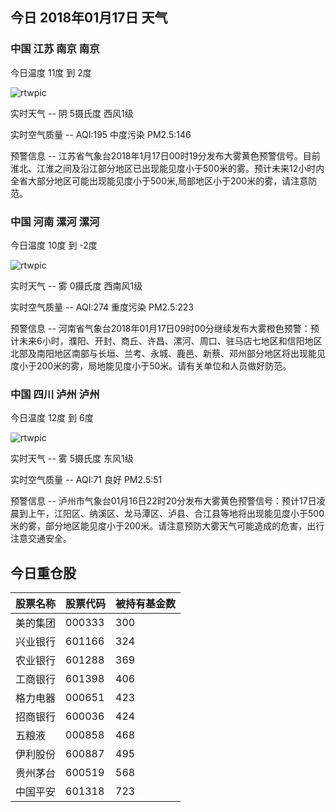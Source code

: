 ## 今日 2018年01月17日 天气
### 中国 江苏 南京 南京

今日温度 11度 到 2度

![rtwpic](http://app1.showapi.com/weather/icon/day/02.png)

实时天气 -- 阴 5摄氏度 西风1级

实时空气质量 -- AQI:195 中度污染 PM2.5:146

预警信息 -- 江苏省气象台2018年1月17日00时19分发布大雾黄色预警信号。目前淮北、江淮之间及沿江部分地区已出现能见度小于500米的雾。预计未来12小时内全省大部分地区可能出现能见度小于500米,局部地区小于200米的雾，请注意防范。
    
### 中国 河南 漯河 漯河

今日温度 10度 到 -2度

![rtwpic](http://app1.showapi.com/weather/icon/day/18.png)

实时天气 -- 雾 0摄氏度 西南风1级

实时空气质量 -- AQI:274 重度污染 PM2.5:223

预警信息 -- 河南省气象台2018年01月17日09时00分继续发布大雾橙色预警：预计未来6小时，濮阳、开封、商丘、许昌、漯河、周口、驻马店七地区和信阳地区北部及南阳地区南部与长垣、兰考、永城、鹿邑、新蔡、邓州部分地区将出现能见度小于200米的雾，局地能见度小于50米。请有关单位和人员做好防范。
    
### 中国 四川 泸州 泸州

今日温度 12度 到 6度

![rtwpic](http://app1.showapi.com/weather/icon/day/18.png)

实时天气 -- 雾 5摄氏度 东风1级

实时空气质量 -- AQI:71 良好 PM2.5:51

预警信息 -- 泸州市气象台01月16日22时20分发布大雾黄色预警信号：预计17日凌晨到上午，江阳区、纳溪区、龙马潭区、泸县、合江县等地将出现能见度小于500米的雾，部分地区能见度小于200米。请注意预防大雾天气可能造成的危害，出行注意交通安全。
    
## 今日重仓股 

|股票名称|股票代码|被持有基金数|
|---|---|---|
|美的集团|000333|300|
|兴业银行|601166|324|
|农业银行|601288|369|
|工商银行|601398|406|
|格力电器|000651|423|
|招商银行|600036|424|
|五粮液|000858|468|
|伊利股份|600887|495|
|贵州茅台|600519|568|
|中国平安|601318|723|
